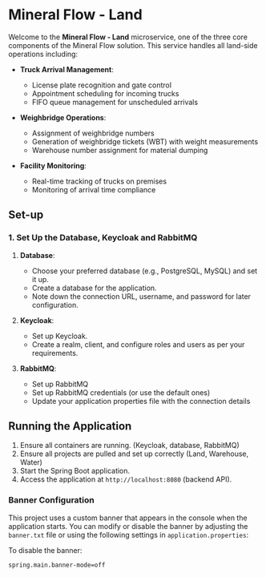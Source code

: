 # Mineral Flow - Land
Welcome to the **Mineral Flow - Land** microservice, one of the three core components of the Mineral Flow solution. This service handles all land-side operations including:

- **Truck Arrival Management**:
    - License plate recognition and gate control
    - Appointment scheduling for incoming trucks
    - FIFO queue management for unscheduled arrivals

- **Weighbridge Operations**:
    - Assignment of weighbridge numbers
    - Generation of weighbridge tickets (WBT) with weight measurements
    - Warehouse number assignment for material dumping

- **Facility Monitoring**:
    - Real-time tracking of trucks on premises
    - Monitoring of arrival time compliance

## Set-up
### 1. Set Up the Database, Keycloak and RabbitMQ
1. **Database**:
    - Choose your preferred database (e.g., PostgreSQL, MySQL) and set it up.
    - Create a database for the application.
    - Note down the connection URL, username, and password for later configuration.

2. **Keycloak**:
    - Set up Keycloak.
    - Create a realm, client, and configure roles and users as per your requirements.

3. **RabbitMQ**:
   - Set up RabbitMQ
   - Set up RabbitMQ credentials (or use the default ones)
   - Update your application properties file with the connection details

## Running the Application
1. Ensure all containers are running. (Keycloak, database, RabbitMQ)
2. Ensure all projects are pulled and set up correctly (Land, Warehouse, Water)
3. Start the Spring Boot application.
4. Access the application at `http://localhost:8080` (backend API).


### Banner Configuration

This project uses a custom banner that appears in the console when the application starts. You can modify or disable the
banner by adjusting the `banner.txt` file or using the following settings in `application.properties`:

To disable the banner:

```properties
spring.main.banner-mode=off


